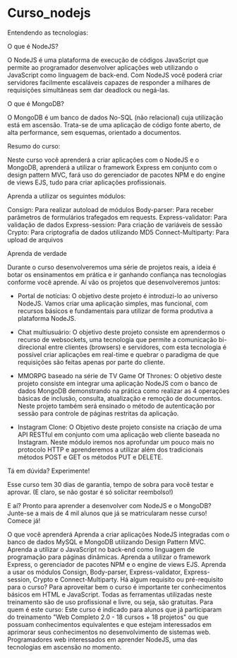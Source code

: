 # Curso_nodejs


Entendendo as tecnologias:

O que é NodeJS?

O NodeJS é uma plataforma de execução de códigos JavaScript que permite ao programador desenvolver aplicações web utilizando o JavaScript como linguagem de back-end. Com NodeJS você poderá criar servidores facilmente escaláveis capazes de responder a milhares de requisições simultâneas sem dar deadlock ou negá-las.

O que é MongoDB?

O MongoDB é um banco de dados No-SQL (não relacional) cuja utilização está em ascensão. Trata-se de uma aplicação de código fonte aberto, de alta performance, sem esquemas, orientado a documentos.

Resumo do curso:

Neste curso você aprenderá a criar aplicações com o NodeJS e o MongoDB, aprenderá a utilizar o framework Express em conjunto com o design pattern MVC, fará uso do gerenciador de pacotes NPM e do engine de views EJS, tudo para criar aplicações profissionais. 

Aprenda a utilizar os seguintes módulos:

Consign: Para realizar autoload de módulos
Body-parser: Para receber parâmetros de formulários trafegados em requests.
Express-validator: Para validação de dados
Express-session: Para criação de variáveis de sessão
Crypto: Para criptografia de dados utilizando MD5
Connect-Multiparty: Para upload de arquivos


Aprenda de verdade

Durante o curso desenvolveremos uma série de projetos reais, a ideia é botar os ensinamentos em prática e ir ganhando confiança nas tecnologias conforme você aprende. Aí vão os projetos que desenvolveremos juntos:

- Portal de notícias: O objetivo deste projeto é introduzi-lo ao universo NodeJS. Vamos criar uma aplicação simples, mas funcional, com recursos básicos e fundamentais para utilizar de forma produtiva a plataforma NodeJS.

- Chat multiusuário: O objetivo deste projeto consiste em aprendermos o recurso de websockets, uma tecnologia que permite a comunicação bi-direcional entre clientes (browsers) e servidores, com esta tecnologia é possível criar aplicações em real-time e quebrar o paradigma de que requisições são feitas apenas por parte do cliente.

- MMORPG baseado na série de TV Game Of Thrones: O objetivo deste projeto consiste em integrar uma aplicação NodeJS com o banco de dados MongoDB demonstrando na prática como realizar as 4 operações básicas de inclusão, consulta, atualização e remoção de documentos. Neste projeto também será ensinado o método de autenticação por sessão para controle de páginas restritas da aplicação.

- Instagram Clone: O Objetivo deste projeto consiste na criação de uma API RESTful em conjunto com uma aplicação web cliente baseada no Instagram. Neste módulo iremos nos aprofundar um pouco mais no protocolo HTTP e aprenderemos a utilizar além dos tradicionais métodos POST e GET os métodos PUT e DELETE.



Tá em dúvida? Experimente!

Esse curso tem 30 dias de garantia, tempo de sobra para você testar e aprovar. (E claro, se não gostar é só solicitar reembolso!)

E aí? Pronto para aprender a desenvolver com NodeJS e o MongoDB? Junte-se a mais de 4 mil alunos que já se matricularam nesse curso! Comece já!

O que você aprenderá
Aprenda a criar aplicações NodeJS integradas com o banco de dados MySQL e MongoDB utilizando Design Pattern MVC.
Aprenda a utilizar o JavaScript no back-end como linguagem de programação para páginas dinâmicas.
Aprenda a utilizar o framework Express, o gerenciador de pacotes NPM e o engine de views EJS.
Aprenda a usar os módulos Consign, Body-parser, Express-validator, Express-session, Crypto e Connect-Multiparty.
Há algum requisito ou pré-requisito para o curso?
Para aproveitar bem o curso é importante ter conhecimentos básicos em HTML e JavaScript.
Todas as ferramentas utilizadas neste treinamento são de uso profissional e livre, ou seja, são gratuitas.
Para quem é este curso:
Este curso é indicado para alunos que já participaram do treinamento "Web Completo 2.0 - 18 cursos + 18 projetos" ou que possuam conhecimentos equivalentes e que estejam interessados em aprimorar seus conhecimentos no desenvolvimento de sistemas web.
Programadores web interessados em aprender NodeJS, uma das tecnologias em ascensão no momento.
